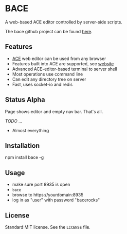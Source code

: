 # BACE

A web-based ACE editor controlled by server-side scripts.

The bace github project can be found [here](https://github.com/mark-hahn/bace/).


## Features

- [ACE](http://ajaxorg.github.io/ace) web editor can be used from any browser
- Features built into ACE are supported, see [website](http://ajaxorg.github.io/ace/#nav=about)
- Advanced ACE-editor-based terminal to server shell
- Most operations use command line
- Can edit any directory tree on server
- Fast, uses socket-io and redis


## Status Alpha

Page shows editor and empty nav bar.  That's all.

*TODO* ...

- Almost everything


## Installation

npm install bace -g

## Usage

- make sure port 8935 is open
- `bace`
- browse to https://yourdomain:8935
- log in as "user" with password "bacerocks"

## License

Standard MIT license.  See the `LICENSE` file.
